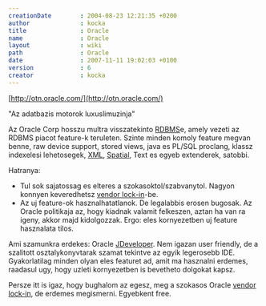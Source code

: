 ```yaml
---
creationDate        : 2004-08-23 12:21:35 +0200 
author              : kocka 
title               : Oracle 
name                : Oracle 
layout              : wiki 
path                : Oracle 
date                : 2007-11-11 19:02:03 +0100 
version             : 6 
creator             : kocka 
---
```

[http://otn.oracle.com/](http://otn.oracle.com/)

"Az adatbazis motorok luxuslimuzinja"

Az Oracle Corp hosszu multra visszatekinto [RDBMS](RDBMS.html)e, amely vezeti az RDBMS piacot feature-k teruleten.
Szinte minden komoly feature megvan benne, raw device support, stored views, java es PL/SQL proclang, klassz indexelesi lehetosegek, [XML](XML.html), [Spatial](GIS.html), Text es egyeb extenderek, satobbi.

Hatranya:

*   Tul sok sajatossag es elteres a szokasoktol/szabvanytol. Nagyon konnyen keveredhetsz [vendor lock-in](vendor%20lock-in.html)-be.
*   Az uj feature-ok hasznalhatatlanok. De legalabbis erosen bugosak. Az Oracle politikaja az, hogy kiadnak valamit felkeszen, aztan ha van ra igeny, akkor majd kidolgozzak. Ergo: eles kornyezetben uj feature hasznalata tilos.

Ami szamunkra erdekes: Oracle [JDeveloper](JDeveloper.html). Nem igazan user friendly, de a szalitott osztalykonyvtarak szamat tekintve az egyik legerosebb IDE. Gyakorlatilag minden olyan eles featuret ad, amit ma hasznalni erdemes, raadasul ugy, hogy uzleti kornyezetben is bevetheto dolgokat kapsz.

Persze itt is igaz, hogy bughalom az egesz, meg a szokasos Oracle [vendor lock-in](vendor%20lock-in.html), de erdemes megismerni. Egyebkent free.


